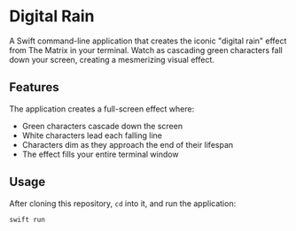 # Digital Rain

A Swift command-line application that creates the iconic "digital rain" effect from The Matrix in your terminal. Watch as cascading green characters fall down your screen, creating a mesmerizing visual effect.

## Features
The application creates a full-screen effect where:
- Green characters cascade down the screen
- White characters lead each falling line
- Characters dim as they approach the end of their lifespan
- The effect fills your entire terminal window

## Usage

After cloning this repository, `cd` into it, and run the application:
```bash
swift run
```


